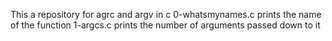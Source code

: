This a repository for agrc and argv in c
0-whatsmynames.c prints the name of the function
1-argcs.c prints the number of arguments passed down to it

